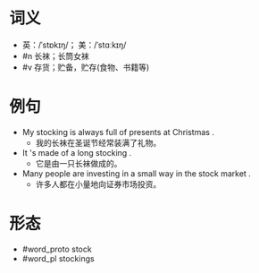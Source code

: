 # 词义
- 英：/ˈstɒkɪŋ/； 美：/ˈstɑːkɪŋ/
- #n 长袜；长筒女袜
- #v 存货；贮备，贮存(食物、书籍等)
# 例句
- My stocking is always full of presents at Christmas .
	- 我的长袜在圣诞节经常装满了礼物。
- It 's made of a long stocking .
	- 它是由一只长袜做成的。
- Many people are investing in a small way in the stock market .
	- 许多人都在小量地向证券市场投资。
# 形态
- #word_proto stock
- #word_pl stockings
